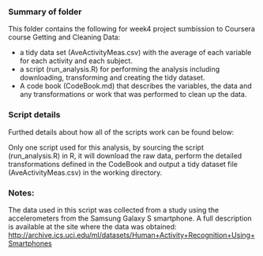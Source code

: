### Summary of folder
This folder contains the following for week4 project sumbission to 
Coursera course Getting and Cleaning Data:
* a tidy data set (AveActivityMeas.csv) with the average of each variable for each activity and each subject.
* a script (run_analysis.R) for performing the analysis including downloading, transforming and creating the tidy dataset.
* A code book (CodeBook.md) that describes the variables, the data and any transformations or work that was performed to clean up the data.


### Script details
Furthed details about how all of the scripts work can be found below:

Only one script used for this analysis, by sourcing the script (run_analysis.R) in R, 
it will download the raw data, perform the detailed transformations defined in the CodeBook and output a tidy dataset file (AveActivityMeas.csv) in the working directory.


### Notes:
The data used in this script was collected from a study using the accelerometers from the Samsung Galaxy S smartphone. 
A full description is available at the site where the data was obtained:
http://archive.ics.uci.edu/ml/datasets/Human+Activity+Recognition+Using+Smartphones

